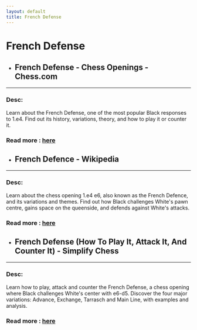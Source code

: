 ```yaml
---
layout: default
title: French Defense
---
```

# French Defense
- ## **French Defense - Chess Openings - Chess.com** 

---
### Desc: 
 Learn about the French Defense, one of the most popular Black responses to 1.e4. Find out its history, variations, theory, and how to play it or counter it. 
### Read more : [here](https://www.chess.com/openings/French-Defense) 
- ## **French Defence - Wikipedia** 

---
### Desc: 
 Learn about the chess opening 1.e4 e6, also known as the French Defence, and its variations and themes. Find out how Black challenges White's pawn centre, gains space on the queenside, and defends against White's attacks. 
### Read more : [here](https://en.wikipedia.org/wiki/French_Defence) 
- ## **French Defense (How To Play It, Attack It, And Counter It) - Simplify Chess** 

---
### Desc: 
 Learn how to play, attack and counter the French Defense, a chess opening where Black challenges White's center with e6-d5. Discover the four major variations: Advance, Exchange, Tarrasch and Main Line, with examples and analysis. 
### Read more : [here](https://simplifychess.com/french-defense/) 


